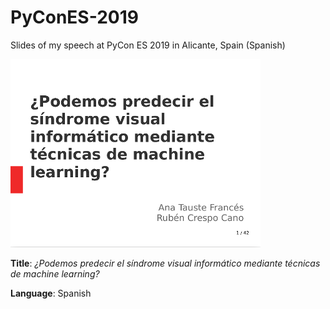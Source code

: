 # PyConES-2019
Slides of my speech at PyCon ES 2019 in Alicante, Spain (Spanish) 

![Front slide](./cover.png)

**Title**: *¿Podemos predecir el síndrome visual informático mediante técnicas de machine learning?*

**Language**: Spanish
